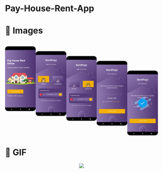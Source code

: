# Pay-House-Rent-App

# 📸 Images
 <pre>
 
 <img align="left" src="https://github.com/kursatkumsuz/Pay-House-Rent-App/blob/master/images/Screenshot_20220915_161201.png" width="20%">
 <img align="left" src="https://github.com/kursatkumsuz/Pay-House-Rent-App/blob/master/images/Screenshot_20220915_161222.png" width="20%">
 <img align="left" src="https://github.com/kursatkumsuz/Pay-House-Rent-App/blob/master/images/Screenshot_20220915_161231.png" width="20%">
 <img align="left" src="https://github.com/kursatkumsuz/Pay-House-Rent-App/blob/master/images/Screenshot_20220915_163323.png" width="20%">
 <img align="left" src="https://github.com/kursatkumsuz/Pay-House-Rent-App/blob/master/images/Screenshot_20220915_163355.png" width="20%">

</pre>

# 📸 GIF
<p align="center">
<img src="https://media.giphy.com/media/rCPLI8s5jIMf76HlZG/giphy.gif">
 </p>
 





